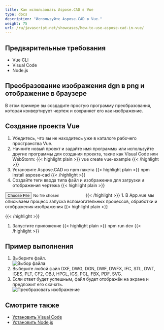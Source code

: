 ```yaml
---
title: Как использовать Aspose.CAD в Vue
type: docs
description: "Используйте Aspose.CAD в Vue."
weight: 75
url: /ru/javascript-net/showcases/how-to-use-aspose-cad-in-vue/
---
```


## Предварительные требования
- Vue CLI
- Visual Code
- Node.js

## Преобразование изображения dgn в png и отображение в браузере

В этом примере вы создадите простую программу преобразования, которая конвертирует чертеж и сохраняет его как изображение.

## Создание проекта Vue

1. Убедитесь, что вы не находитесь уже в каталоге рабочего пространства Vue.
1. Начните новый проект и задайте имя программы или используйте другие программы для создания проекта, такие как Visual Code или WebStorm:
{{< highlight plain >}}
vue create vue-example
{{< /highlight >}}
1. Установите Aspose.CAD из npm пакета
{{< highlight plain >}}
npm install aspose-cad
{{< /highlight >}}
1. Создайте теги ввода типа файл и изображение для загрузки и отображения чертежа
{{< highlight plain >}}
<input id="file" type="file">
<img id="image" />
{{< /highlight >}}
1. В App.vue мы описываем процесс запуска вспомогательных процессов, обработки и отображения изображения
{{< highlight plain >}}
<script>
import {Drawing, PngOptions} from "aspose-cad";

export default{
  beforeCreate: function () {
    // необходимо для начала процесса сборки
    let recaptchaScript = document.createElement('script')
    recaptchaScript.setAttribute('src', '/node_modules/aspose-cad/dotnet.js')
    document.head.appendChild(recaptchaScript)

    let dotnet;
  },
  mounted() {
    window.addEventListener('load', this.onWindowLoad)
  },
  methods: {
    async onWindowLoad() {
      
      console.log("загрузка WASM...");
      await dotnet.boot();
      console.log("WASM загружен");

      document.querySelector('input').addEventListener('change', function() {
            const reader = new FileReader();
            reader.onload = function() {

              let arrayBuffer = this.result;
              let array = new Uint8Array(arrayBuffer);

              // ЗАГРУЗКА
              let file = Image.load(array);
              console.log(file);

              // СОХРАНЕНИЕ
              let exportedFilePromise = Image.save(array, new PngOptions());
              exportedFilePromise.then(exportedFile => {
                console.log(exportedFile);

                let urlCreator = window.URL || window.webkitURL;
                let blob = new Blob([exportedFile], { type: 'application/octet-stream' });
                let imageUrl = urlCreator.createObjectURL(blob);
                document.querySelector("#image").src = imageUrl;
              });
            }

            reader.readAsArrayBuffer(this.files[0]);
          },
          false);
    },
  },
}
</script>

<template>
  <header>
    <img alt="Логотип Vue" class="logo" src="./assets/logo.svg" width="125" height="125" />
    <p>Пример aspose.cad для Vue.</p>
  </header>

  <main>
    <input id="file" type="file">
    <br/>
    <img id="image" />
  </main>
</template>

<style scoped>
header {
  line-height: 1.5;
}
main{
  text-align: center;
}

.logo {
  display: block;
  margin: 0 auto 2rem;
}

@media (min-width: 1024px) {
  header {
    display: flex;
    place-items: center;
    padding-right: calc(var(--section-gap) / 2);
  }


  header .wrapper {
    display: flex;
    place-items: flex-start;
    flex-wrap: wrap;
  }
}
</style>
{{< /highlight >}}
1. Запустите приложение
{{< highlight plain >}}
npm run dev
{{< /highlight >}}

## Пример выполнения

1. Выберите файл.<br>
![Выбор файла](/_assets/javascript-net/vue/choose-file.png)<br>
1. Выберите любой файл DXF, DWG, DGN, DWF, DWFX, IFC, STL, DWT, IGES, PLT, CF2, OBJ, HPGL, IGS, PCL, FBX, PDF, SVG.
1. Если ответ будет успешным, файл будет отображён на экране и предложит его скачать.<br>
![Преобразовать изображение](/_assets/javascript-net/vue/convert-image.png)<br>

## Смотрите также

- [Установить Visual Code](https://code.visualstudio.com/)
- [Установить Node.js](https://nodejs.org/en/)

